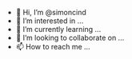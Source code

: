 - 👋 Hi, I’m @simoncind
- 👀 I’m interested in ...
- 🌱 I’m currently learning ...
- 💞️ I’m looking to collaborate on ...
- 📫 How to reach me ...

<!---
simoncind/simoncind is a ✨ special ✨ repository because its `README.md` (this file) appears on your GitHub profile.
You can click the Preview link to take a look at your changes.
--->
